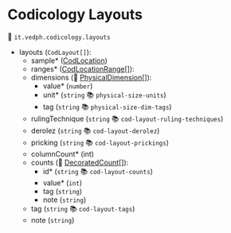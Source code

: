 # Codicology Layouts

🔑 `it.vedph.codicology.layouts`

- layouts (`CodLayout[]`):
  - sample\* ([CodLocation](cod-location.md))
  - ranges\* ([CodLocationRange[]](cod-location-range.md)):
  - dimensions (🧱 [PhysicalDimension[]](https://github.com/vedph/cadmus-bricks/blob/master/docs/physical-dimension.md)):
    - value\* (`number`)
    - unit\* (`string` 📚 `physical-size-units`)
    - tag (`string` 📚 `physical-size-dim-tags`)
  - rulingTechnique (`string` 📚 `cod-layout-ruling-techniques`)
  - derolez (`string` 📚 `cod-layout-derolez`)
  - pricking (`string` 📚 `cod-layout-prickings`)
  - columnCount\* (int)
  - counts (🧱 [DecoratedCount[]](https://github.com/vedph/cadmus-bricks/blob/master/docs/decorated-count.md)):
    - id* (`string` 📚 `cod-layout-counts`)
    - value* (`int`)
    - tag (`string`)
    - note (`string`)
  - tag (`string` 📚 `cod-layout-tags`)
  - note (`string`)
